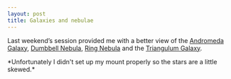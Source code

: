 ```yaml
---
layout: post
title: Galaxies and nebulae
---
```


Last weekend’s session provided me with a better view of the
[Andromeda Galaxy](https://en.wikipedia.org/wiki/Andromeda_Galaxy),
[Dumbbell Nebula](https://en.wikipedia.org/wiki/Dumbbell_Nebula),
[Ring Nebula](https://en.wikipedia.org/wiki/Ring_Nebula)
and the [Triangulum Galaxy](https://en.wikipedia.org/wiki/Triangulum_Galaxy).

<p>
    <amp-img width="1200" height="800" layout="responsive" src="/assets/images/2015-08-13-andromeda.png"></amp-img>
    *Unfortunately I didn't set up my mount properly so the stars are a little skewed.*
</p>


<amp-img width="850" height="1200" layout="responsive" src="{{site.url}}/assets/images/2015-08-13-dumbbell.png"></amp-img>
<amp-img width="1200" height="781" layout="responsive" src="{{site.url}}/assets/images/2015-08-13-ring.png"></amp-img>
<amp-img width="1200" height="800" layout="responsive" src="{{site.url}}/assets/images/2015-08-13-triangulum.png"></amp-img>